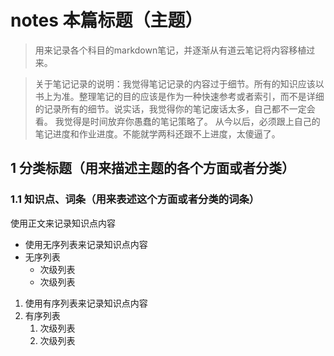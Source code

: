 # notes 本篇标题（主题）

> 用来记录各个科目的markdown笔记，并逐渐从有道云笔记将内容移植过来。

> 关于笔记记录的说明：我觉得笔记记录的内容过于细节。所有的知识应该以书上为准。整理笔记的目的应该是作为一种快速参考或者索引，而不是详细的记录所有的细节。说实话，我觉得你的笔记废话太多，自己都不一定会看。
> 我觉得是时间放弃你愚蠢的笔记策略了。
> 从今以后，必须跟上自己的笔记进度和作业进度。不能就学两科还跟不上进度，太傻逼了。


## 1 分类标题（用来描述主题的各个方面或者分类）

### 1.1 知识点、词条（用来表述这个方面或者分类的词条）

使用正文来记录知识点内容

* 使用无序列表来记录知识点内容
* 无序列表
  * 次级列表
  * 次级列表

1. 使用有序列表来记录知识点内容
2. 有序列表
   1. 次级列表
   2. 次级列表
